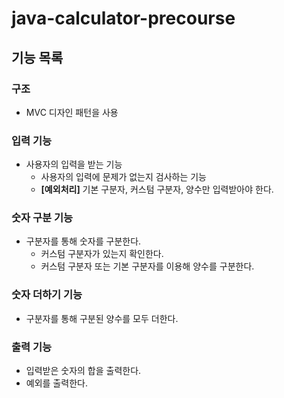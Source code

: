 # java-calculator-precourse

## 기능 목록

### 구조
- MVC 디자인 패턴을 사용

### 입력 기능
- 사용자의 입력을 받는 기능
  - 사용자의 입력에 문제가 없는지 검사하는 기능
  - **[예외처리]** 기본 구분자, 커스텀 구분자, 양수만 입력받아야 한다. 

### 숫자 구분 기능
- 구분자를 통해 숫자를 구분한다.
  - 커스텀 구분자가 있는지 확인한다.
  - 커스텀 구분자 또는 기본 구분자를 이용해 양수를 구분한다.

### 숫자 더하기 기능
- 구분자를 통해 구분된 양수를 모두 더한다.

### 출력 기능
- 입력받은 숫자의 합을 출력한다.
- 예외를 출력한다.